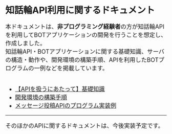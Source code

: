 <br>

# 知話輪API利用に関するドキュメント

<font size="4">

本ドキュメントは、**非プログラミング経験者**の方が知話輪APIを利用してBOTアプリケーションの開発を行うことを想定し、作成しました。  
知話輪API・BOTアプリケーションに関する基礎知識、サーバの構造・動作や、開発環境の構築手順、APIを利用したBOTプログラムの一例などを掲載しています。  
<br>


- [【APIを扱うにあたって】基礎知識]()
- [開発環境の構築手順]()
- [メッセージ投稿APIのプログラム実装例]()

---

そのほかのAPIに関するドキュメントは、今後実装予定です。